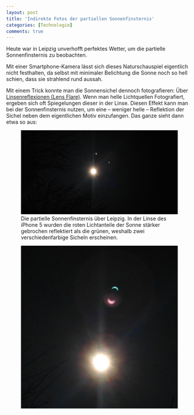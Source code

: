 ```yaml
---
layout: post
title: 'Indirekte Fotos der partiellen Sonnenfinsternis'
categories: [Technologie]
comments: true
---
```


Heute war in Leipzig unverhofft perfektes Wetter, um die partielle Sonnenfinsternis zu beobachten.

Mit einer Smartphone-Kamera lässt sich dieses Naturschauspiel eigentlich nicht festhalten, da selbst mit minimaler Belichtung die Sonne noch so hell schien, dass sie strahlend rund aussah.

Mit einem Trick konnte man die Sonnensichel dennoch fotografieren: Über [Linsenreflexionen (Lens Flare)](http://de.wikipedia.org/wiki/Lens_Flare). Wenn man helle Lichtquellen Fotografiert, ergeben sich oft Spiegelungen dieser in der Linse. Diesen Effekt kann man bei der Sonnenfinsternis nutzen, um eine – weniger helle – Reflektion der Sichel neben dem eigentlichen Motiv einzufangen. Das ganze sieht dann etwa so aus:

<figure><img src='/images/sonnenfinsternis1.jpg' /><figcaption>Die partielle Sonnenfinsternis über Leipzig. In der Linse des iPhone 5 wurden die roten Lichtanteile der Sonne stärker gebrochen reflektiert als die grünen, weshalb zwei verschiedenfarbige Sicheln erscheinen.</figcaption></figure>

<figure><img src='/images/sonnenfinsternis2.jpg' /><figcaption></figcaption></figure>